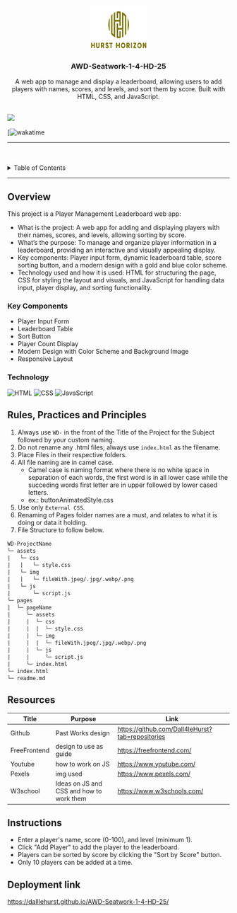 <a name="readme-top">

<br/>

<br />
<div align="center">
  <a href="https://github.com/DallleHurst/">
  <!-- TODO: If you want to add logo or banner you can add it here -->
    <img src="./assets/img/DD-removebg-preview (1) (1).png" width="130" height="100">
  </a>
<!-- TODO: Change Title to the name of the title of your Project -->
  <h3 align="center">AWD-Seatwork-1-4-HD-25</h3>
</div>
<!-- TODO: Make a short description -->
<div align="center">
  A web app to manage and display a leaderboard, allowing users to add players with names, scores, and levels, and sort them by score. Built with HTML, CSS, and JavaScript.
</div>

<br />

<!-- TODO: Change the zyx-0314 into your github username  -->
<!-- TODO: Change the WD-Template-Project into the same name of your folder -->
![](https://visit-counter.vercel.app/counter.png?page=DallleHurst/AWD-Seatwork-1-4-HD-25)

[![wakatime](https://wakatime.com/@018f0308-ea23-4139-9e8f-2ef9a1f0d96f/projects/dwjhrxgvpr?start=2025-01-22&end=2025-01-28)

---

<br />
<br />

<!-- TODO: If you want to add more layers for your readme -->
<details>
  <summary>Table of Contents</summary>
  <ol>
    <li>
      <a href="#overview">Overview</a>
      <ol>
        <li>
          <a href="#key-components">Key Components</a>
        </li>
        <li>
          <a href="#technology">Technology</a>
        </li>
      </ol>
    </li>
    <li>
      <a href="#rule,-practices-and-principles">Rules, Practices and Principles</a>
    </li>
    <li>
      <a href="#resources">Resources</a>
    </li>
  </ol>
</details>

---

## Overview

<!-- TODO: To be changed -->
<!-- The following are just sample -->
This project is a Player Management Leaderboard web app:

- What is the project: A web app for adding and displaying players with their names, scores, and levels, allowing sorting by score.
- What’s the purpose: To manage and organize player information in a leaderboard, providing an interactive and visually appealing display.
- Key components: Player input form, dynamic leaderboard table, score sorting button, and a modern design with a gold and blue color scheme.
- Technology used and how it is used: HTML for structuring the page, CSS for styling the layout and visuals, and JavaScript for handling data input, player display, and sorting functionality.

### Key Components
<!-- TODO: List of Key Components -->
<!-- The following are just sample -->
- Player Input Form
- Leaderboard Table
- Sort Button
- Player Count Display
- Modern Design with Color Scheme and Background Image
- Responsive Layout

### Technology
<!-- TODO: List of Technology Used -->
![HTML](https://img.shields.io/badge/HTML-E34F26?style=for-the-badge&logo=html5&logoColor=white)
![CSS](https://img.shields.io/badge/CSS-1572B6?style=for-the-badge&logo=css3&logoColor=white)
![JavaScript](https://img.shields.io/badge/JavaScript-F7DF1E?style=for-the-badge&logo=javascript&logoColor=white)

## Rules, Practices and Principles
1. Always use `WD-` in the front of the Title of the Project for the Subject followed by your custom naming.
2. Do not rename any .html files; always use `index.html` as the filename.
3. Place Files in their respective folders.
4. All file naming are in camel case.
   - Camel case is naming format where there is no white space in separation of each words, the first word is in all lower case while the succeding words first letter are in upper followed by lower cased letters.
   - ex.: buttonAnimatedStyle.css
5. Use only `External CSS`.
6. Renaming of Pages folder names are a must, and relates to what it is doing or data it holding.
7. File Structure to follow below.

```
WD-ProjectName
└─ assets
|   └─ css
|   |   └─ style.css
|   └─ img
|   |   └─ fileWith.jpeg/.jpg/.webp/.png
|   └─ js
|       └─ script.js
└─ pages
|  └─ pageName
|     └─ assets
|     |  └─ css
|     |  |  └─ style.css
|     |  └─ img
|     |  |  └─ fileWith.jpeg/.jpg/.webp/.png
|     |  └─ js
|     |     └─ script.js
|     └─ index.html
└─ index.html
└─ readme.md
```

## Resources

<!-- TODO: Add References -->
| Title | Purpose | Link |
|-|-|-|
| Github  | Past Works design  | https://github.com/Dall4leHurst?tab=repositories |
| FreeFrontend | design to use as guide | https://freefrontend.com/ |
| Youtube   | how to work on JS | https://www.youtube.com/ |
| Pexels | img used | https://www.pexels.com/ |
| W3school | Ideas on JS and CSS and how to work them | https://www.w3schools.com/ |

## Instructions

- Enter a player's name, score (0-100), and level (minimum 1).
- Click "Add Player" to add the player to the leaderboard.
- Players can be sorted by score by clicking the "Sort by Score" button.
- Only 10 players can be added at a time.

## Deployment link
https://dalllehurst.github.io/AWD-Seatwork-1-4-HD-25/
